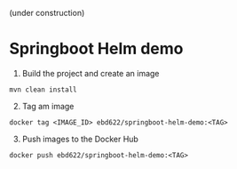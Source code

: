 (under construction)

# Springboot Helm demo

1. Build the project and create an image

```
mvn clean install
```
2. Tag am image
```
docker tag <IMAGE_ID> ebd622/springboot-helm-demo:<TAG>
```

3. Push images to the Docker Hub
```
docker push ebd622/springboot-helm-demo:<TAG>
```
